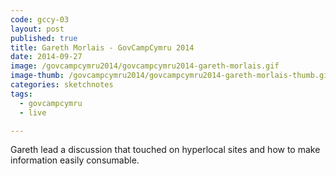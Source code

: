 ```yaml
---
code: gccy-03
layout: post
published: true
title: Gareth Morlais - GovCampCymru 2014
date: 2014-09-27
image: /govcampcymru2014/govcampcymru2014-gareth-morlais.gif
image-thumb: /govcampcymru2014/govcampcymru2014-gareth-morlais-thumb.gif
categories: sketchnotes
tags:
  - govcampcymru
  - live

---
```


Gareth lead a discussion that touched on hyperlocal sites and how to make information easily consumable.
